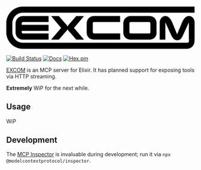 ![EXCOM](https://github.com/mtrudel/excom/raw/main/assets/readme_logo.svg)

[![Build Status](https://github.com/mtrudel/excom/workflows/Elixir%20CI/badge.svg)](https://github.com/mtrudel/excom/actions)
[![Docs](https://img.shields.io/badge/api-docs-green.svg?style=flat)](https://hexdocs.pm/excom)
[![Hex.pm](https://img.shields.io/hexpm/v/excom.svg?style=flat&color=blue)](https://hex.pm/packages/excom)

[EXCOM](https://tron.fandom.com/wiki/ENCOM) is an MCP server for Elixir. It has planned support for exposing tools via HTTP streaming.

**Extremely** WiP for the next while.

## Usage

WiP

## Development

The [MCP Inspector](https://github.com/modelcontextprotocol/inspector) is invaluable during development; run it via `npx @modelcontextprotocol/inspector`.